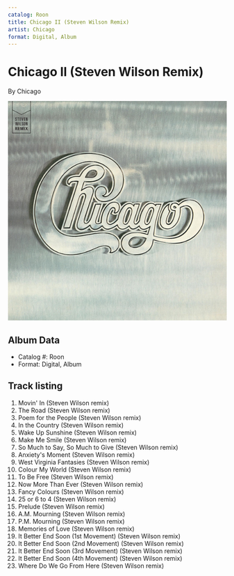 ```yaml
---
catalog: Roon
title: Chicago II (Steven Wilson Remix)
artist: Chicago
format: Digital, Album
---
```


# Chicago II (Steven Wilson Remix)

By Chicago

![](../../assets/albumcovers/Chicago-Chicago_II_Steven_Wilson_Remix.png)

## Album Data

- Catalog #: Roon
- Format: Digital, Album


## Track listing


1. Movin' In (Steven Wilson remix)
2. The Road (Steven Wilson remix)
3. Poem for the People (Steven Wilson remix)
4. In the Country (Steven Wilson remix)
5. Wake Up Sunshine (Steven Wilson remix)
6. Make Me Smile (Steven Wilson remix)
7. So Much to Say, So Much to Give (Steven Wilson remix)
8. Anxiety's Moment (Steven Wilson remix)
9. West Virginia Fantasies (Steven Wilson remix)
10. Colour My World (Steven Wilson remix)
11. To Be Free (Steven Wilson remix)
12. Now More Than Ever (Steven Wilson remix)
13. Fancy Colours (Steven Wilson remix)
14. 25 or 6 to 4 (Steven Wilson remix)
15. Prelude (Steven Wilson remix)
16. A.M. Mourning (Steven Wilson remix)
17. P.M. Mourning (Steven Wilson remix)
18. Memories of Love (Steven Wilson remix)
19. It Better End Soon (1st Movement) (Steven Wilson remix)
20. It Better End Soon (2nd Movement) (Steven Wilson remix)
21. It Better End Soon (3rd Movement) (Steven Wilson remix)
22. It Better End Soon (4th Movement) (Steven Wilson remix)
23. Where Do We Go From Here (Steven Wilson remix)

